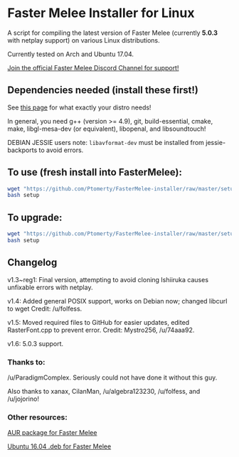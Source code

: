 # Faster Melee Installer for Linux

A script for compiling the latest version of Faster Melee (currently **5.0.3** with netplay support) on various Linux distributions.

Currently tested on Arch and Ubuntu 17.04.

[Join the official Faster Melee Discord Channel for support!](https://discord.gg/h6C4tCj)

## Dependencies needed (install these first!)
See [this page](https://wiki.dolphin-emu.org/index.php?title=Building_Dolphin_on_Linux) for what exactly your distro needs!

In general, you need g++ (version >= 4.9), git, build-essential, cmake, make, libgl-mesa-dev (or equivalent), libopenal, and libsoundtouch!

DEBIAN JESSIE users note: `libavformat-dev` must be installed from jessie-backports to avoid errors.

## To use (fresh install into FasterMelee):

```bash
wget "https://github.com/Ptomerty/FasterMelee-installer/raw/master/setup"
bash setup
```

## To upgrade:

```bash
wget "https://github.com/Ptomerty/FasterMelee-installer/raw/master/setup_upgrade"
bash setup
```

## Changelog
v1.3~reg1: Final version, attempting to avoid cloning Ishiiruka causes unfixable errors with netplay.

v1.4: Added general POSIX support, works on Debian now; changed libcurl to wget Credit: /u/folfess.

v1.5: Moved required files to GitHub for easier updates, edited RasterFont.cpp to prevent error. Credit: Mystro256, /u/74aaa92.

v1.6: 5.0.3 support.

### Thanks to:
/u/ParadigmComplex. Seriously could not have done it without this guy.

Also thanks to xanax, CilanMan, /u/algebra123230, /u/folfess, and /u/jojorino!

### Other resources:

[AUR package for Faster Melee](https://aur.archlinux.org/packages/dolphin-emu-faster-melee/)

[Ubuntu 16.04 .deb for Faster Melee](https://github.com/ccl2of4/dolphin-emu-faster-melee-packaging/releases)
